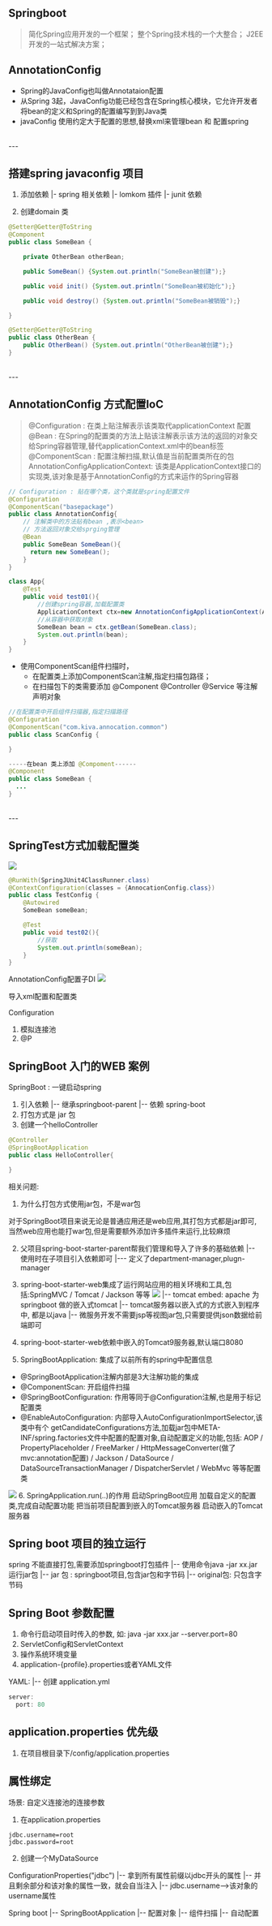 
## Springboot
> 简化Spring应用开发的一个框架；
整个Spring技术栈的一个大整合；
J2EE开发的一站式解决方案；


## AnnotationConfig
* Spring的JavaConfig也叫做Annotataion配置
* 从Spring 3起，JavaConfig功能已经包含在Spring核心模块，它允许开发者将bean的定义和Spring的配置编写到到Java类
* javaConfig 使用约定大于配置的思想,替换xml来管理bean 和 配置spring



<br>
---

## 搭建spring javaconfig 项目
1. 添加依赖
  |- spring 相关依赖
  |- lomkom 插件
  |- junit 依赖

2. 创建domain 类

```java
@Setter@Getter@ToString
@Component
public class SomeBean {

    private OtherBean otherBean;

    public SomeBean() {System.out.println("SomeBean被创建");}

    public void init() {System.out.println("SomeBean被初始化");}

    public void destroy() {System.out.println("SomeBean被销毁");}

}

@Setter@Getter@ToString
public class OtherBean {
    public OtherBean() {System.out.println("OtherBean被创建");}
}
```


<br>
---

## AnnotationConfig 方式配置IoC

> @Configuration : 在类上贴注解表示该类取代applicationContext 配置<br>
@Bean : 在Spring的配置类的方法上贴该注解表示该方法的返回的对象交给Spring容器管理,替代applicationContext.xml中的bean标签<br>
@ComponentScan : 配置注解扫描,默认值是当前配置类所在的包
AnnotationConfigApplicationContext: 该类是ApplicationContext接口的实现类,该对象是基于AnnotationConfig的方式来运作的Spring容器 <br>

```java
// Configuration : 贴在哪个类，这个类就是spring配置文件
@Configuration
@ComponentScan("basepackage")
public class AnnotationConfig{
    // 注解类中的方法贴有bean ,表示<bean>
    // 方法返回对象交给sprging管理
    @Bean
    public SomeBean SomeBean(){
      return new SomeBean();
    }
}
```

```java
class App{
    @Test
    public void test01(){
        //创建spring容器,加载配置类
        ApplicationContext ctx=new AnnotationConfigApplicationContext(AnnocationConfig.class);
        //从容器中获取对象
        SomeBean bean = ctx.getBean(SomeBean.class);
        System.out.println(bean);
    }
}
```
* 使用ComponentScan组件扫描时，
   * 在配置类上添加ComponentScan注解,指定扫描包路径；
   * 在扫描包下的类需要添加 @Component @Controller @Service 等注解声明对象

```java
//在配置类中开启组件扫描器,指定扫描路径
@Configuration
@ComponentScan("com.kiva.annocation.common")
public class ScanConfig {

}

-----在bean 类上添加 @Compoment------
@Component
public class SomeBean {
  ...
}
```

<br>
---


## SpringTest方式加载配置类


![](assets/01_springboot-268a6bcf.png)


```java
@RunWith(SpringJUnit4ClassRunner.class)
@ContextConfiguration(classes = {AnnocationConfig.class})
public class TestConfig {
    @Autowired
    SomeBean someBean;

    @Test
    public void test02(){
        //获取
        System.out.println(someBean);
    }
}
```


AnnotationConfig配置子DI
![](assets/01_springboot-14d65149.png)

导入xml配置和配置类

Configuration
1. 模拟连接池
2. @P


## SpringBoot 入门的WEB 案例
SpringBoot : 一键启动spring

1. 引入依赖
    |-- 继承springboot-parent
    |-- 依赖 spring-boot
2. 打包方式是 jar 包
3. 创建一个helloController

```java
@Controller
@SpringBootApplication
public class HelloController{

}
```

相关问题:
1. 为什么打包方式使用jar包，不是war包

对于SpringBoot项目来说无论是普通应用还是web应用,其打包方式都是jar即可,当然web应用也能打war包,但是需要额外添加许多插件来运行,比较麻烦

2. 父项目spring-boot-starter-parent帮我们管理和导入了许多的基础依赖
  |-- 使用时在子项目引入依赖即可
  |--- 定义了department-manager,plugn-manager
3. spring-boot-starter-web集成了运行网站应用的相关环境和工具,包括:SpringMVC / Tomcat / Jackson 等等
![](assets/01_springboot-0ac74156.png)
  |-- tomcat embed: apache 为springboot 做的嵌入式tomcat
  |-- tomcat服务器以嵌入式的方式嵌入到程序中, 都是以java
  |-- 微服务开发不需要jsp等视图jar包,只需要提供json数据给前端即可
4.  spring-boot-starter-web依赖中嵌入的Tomcat9服务器,默认端口8080

5. SpringBootApplication: 集成了以前所有的spring中配置信息
  * @SpringBootApplication注解内部是3大注解功能的集成
  * @ComponentScan: 开启组件扫描
  * @SpringBootConfiguration: 作用等同于@Configuration注解,也是用于标记配置类
  * @EnableAutoConfiguration: 内部导入AutoConfigurationImportSelector,该类中有个
getCandidateConfigurations方法,加载jar包中META-INF/spring.factories文件中配置的配置对象,自动配置定义的功能,包括: AOP / PropertyPlaceholder / FreeMarker / HttpMessageConverter(做了mvc:annotation配置) / Jackson /
DataSource / DataSourceTransactionManager / DispatcherServlet / WebMvc 等等配置类

![](assets/01_springboot-28393edd.png)
6.  SpringApplication.run(..)的作用
启动SpringBoot应用
加载自定义的配置类,完成自动配置功能
把当前项目配置到嵌入的Tomcat服务器
启动嵌入的Tomcat服务器


## Spring boot 项目的独立运行
spring 不能直接打包,需要添加springboot打包插件
  |-- 使用命令java -jar xx.jar 运行jar包
  |-- jar 包 : springboot项目,包含jar包和字节码
  |-- original包: 只包含字节码


## Spring Boot 参数配置

1. 命令行启动项目时传入的参数, 如: java -jar xxx.jar --server.port=80
2. ServletConfig和ServletContext
3. 操作系统环境变量
4. application-{profile}.properties或者YAML文件

YAML:
  |-- 创建 application.yml
```java
server:
  port: 80
```
## application.properties 优先级
1. 在项目根目录下/config/application.properties

## 属性绑定
场景: 自定义连接池的连接参数

1. 在application.properties
```
jdbc.username=root
jdbc.password=root
```
2. 创建一个MyDataSource

ConfigurationProperties("jdbc")
  |-- 拿到所有属性前缀以jdbc开头的属性
  |-- 并且剩余部分和该对象的属性一致，就会自当注入
  |-- jdbc.username-->该对象的username属性

Spring boot
  |-- SpringBootApplication
      |-- 配置对象
      |-- 组件扫描
      |-- 自动配置

